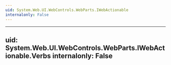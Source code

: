 ```yaml
---
uid: System.Web.UI.WebControls.WebParts.IWebActionable
internalonly: False
---
```


---
uid: System.Web.UI.WebControls.WebParts.IWebActionable.Verbs
internalonly: False
---
